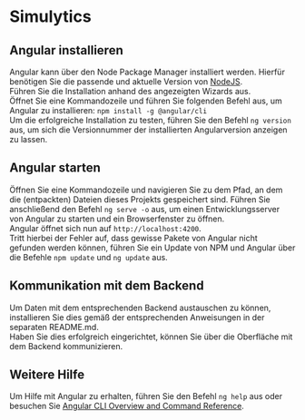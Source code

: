 # Simulytics

## Angular installieren  

Angular kann über den Node Package Manager installiert werden. Hierfür benötigen Sie die passende und aktuelle Version von [NodeJS](https://nodejs.org/en/download/).  
Führen Sie die Installation anhand des angezeigten Wizards aus.  
Öffnet Sie eine Kommandozeile und führen Sie folgenden Befehl aus, um Angular zu installieren: 
`npm install -g @angular/cli`  
Um die erfolgreiche Installation zu testen, führen Sie den Befehl `ng version` aus, um sich die Versionnummer der installierten Angularversion anzeigen zu lassen.  

## Angular starten  

Öffnen Sie eine Kommandozeile und navigieren Sie zu dem Pfad, an dem die (entpackten) Dateien dieses Projekts gespeichert sind. 
Führen Sie anschließend den Befehl `ng serve -o` aus, um einen Entwicklungsserver von Angular zu starten und ein Browserfenster zu öffnen.  
Angular öffnet sich nun auf `http://localhost:4200`.  
Tritt hierbei der Fehler auf, dass gewisse Pakete von Angular nicht gefunden werden können, führen Sie ein Update von NPM und Angular über die Befehle `npm update` und `ng update` aus.  

## Kommunikation mit dem Backend

Um Daten mit dem entsprechenden Backend austauschen zu können, installieren Sie dies gemäß der entsprechenden Anweisungen in der separaten README.md.  
Haben Sie dies erfolgreich eingerichtet, können Sie über die Oberfläche mit dem Backend kommunizieren.

## Weitere Hilfe

Um Hilfe mit Angular zu erhalten, führen Sie den Befehl `ng help` aus oder besuchen Sie [Angular CLI Overview and Command Reference](https://angular.io/cli).




